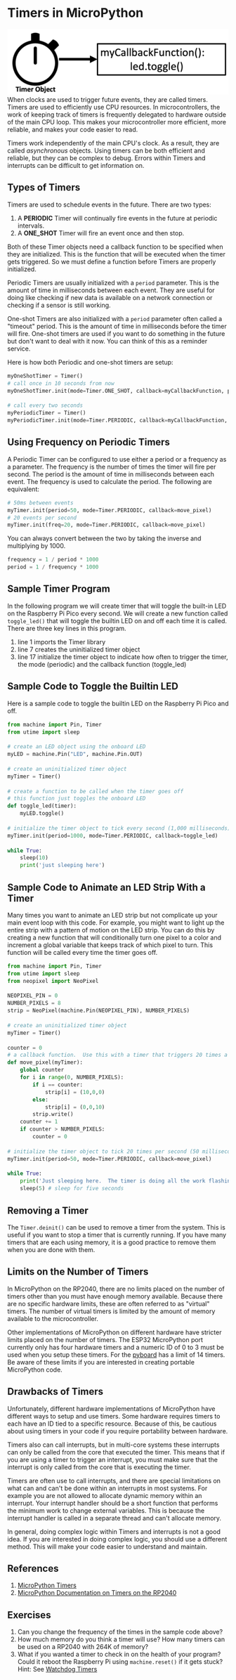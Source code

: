 # Timers in MicroPython

![Timer Tutorial Banner](../img/timer-tutorial-banner.png)
When clocks are used to trigger future events, they are called timers.  Timers are used to efficiently use CPU resources.  In microcontrollers, the work of keeping track of timers is frequently delegated to hardware outside of the main CPU loop.  This makes your microcontroller more efficient, more reliable, and makes your code easier to read.

Timers work independently of the main CPU's clock.  As a result, they are called *asynchronous* objects.  Using timers can be both efficient and reliable, but they can be complex to debug.  Errors within Timers and interrupts can be difficult to get information on.

## Types of Timers

Timers are used to schedule events in the future.  There are two types:

1. A **PERIODIC** Timer will continually fire events in the future at periodic intervals.
2. A **ONE_SHOT** Timer will fire an event once and then stop.

Both of these Timer objects need a callback function to be specified when they are initialized.  This is the function that will be executed when the timer gets triggered.  So we must define a function before Timers are properly initialized.

Periodic Timers are usually initialized with a `period` parameter.  This is the amount of time in milliseconds between each event.  They are useful for doing like checking if new data is available on a network connection or checking if a sensor is still working.

One-shot Timers are also initialized with a `period` parameter often called a "timeout" period.  This is the amount of time in milliseconds before the timer will fire.  One-shot timers are used if you want to do something in the future but don't want to deal with it now.  You can think of this as a reminder service.

Here is how both Periodic and one-shot timers are setup:

```python
myOneShotTimer = Timer()
# call once in 10 seconds from now
myOneShotTimer.init(mode=Timer.ONE_SHOT, callback=myCallbackFunction, period=10000)

# call every two seconds
myPeriodicTimer = Timer()
myPeriodicTimer.init(mode=Timer.PERIODIC, callback=myCallbackFunction, period=2000) 
```

## Using Frequency on Periodic Timers

A Periodic Timer can be configured to use either a period or a frequency as a parameter.  The frequency is the number of times the timer will fire per second.  The period is the amount of time in milliseconds between each event.  The frequency is used to calculate the period. The following are equivalent:

```python
# 50ms between events
myTimer.init(period=50, mode=Timer.PERIODIC, callback=move_pixel) 
# 20 events per second
myTimer.init(freq=20, mode=Timer.PERIODIC, callback=move_pixel) 
```

You can always convert between the two by taking the inverse and multiplying by 1000.

```python
frequency = 1 / period * 1000
period = 1 / frequency * 1000
```

## Sample Timer Program

In the following program we will create timer that will toggle the built-in LED on the Raspberry Pi Pico every second.  We will create a new function called ```toggle_led()``` that will toggle the builtin LED on and off each time it is called.  There are three key lines in this program.  

1. line 1 imports the Timer library
2. line 7 creates the uninitialized timer object
3. line 17 initialize the timer object to indicate how often to trigger the timer, the mode (periodic) and the callback function (toggle_led)

## Sample Code to Toggle the Builtin LED

Here is a sample code to toggle the builtin LED on the Raspberry Pi Pico and off.

```python
from machine import Pin, Timer
from utime import sleep

# create an LED object using the onboard LED
myLED = machine.Pin("LED", machine.Pin.OUT)

# create an uninitialized timer object
myTimer = Timer()

# create a function to be called when the timer goes off
# this function just toggles the onboard LED
def toggle_led(timer):
    myLED.toggle()

# initialize the timer object to tick every second (1,000 milliseconds)
myTimer.init(period=1000, mode=Timer.PERIODIC, callback=toggle_led)

while True:
    sleep(10)
    print('just sleeping here')
````

## Sample Code to Animate an LED Strip With a Timer

Many times you want to animate an LED strip but not complicate up your main event loop with this code.  For example, you might want to light up the entire strip with a pattern of motion on the LED strip.  You can do this by creating a new function that will conditionally turn one pixel to a color and increment a global variable that keeps track of which pixel to turn.  This function will be called every time the timer goes off.

```python
from machine import Pin, Timer
from utime import sleep
from neopixel import NeoPixel

NEOPIXEL_PIN = 0
NUMBER_PIXELS = 8
strip = NeoPixel(machine.Pin(NEOPIXEL_PIN), NUMBER_PIXELS)

# create an uninitialized timer object
myTimer = Timer()

counter = 0
# a callback function.  Use this with a timer that triggers 20 times a second
def move_pixel(myTimer):
    global counter
    for i in range(0, NUMBER_PIXELS):
        if i == counter:
            strip[i] = (10,0,0)
        else:
            strip[i] = (0,0,10)
        strip.write()
    counter += 1
    if counter > NUMBER_PIXELS:
        counter = 0

# initialize the timer object to tick 20 times per second (50 milliseconds)
myTimer.init(period=50, mode=Timer.PERIODIC, callback=move_pixel)

while True:
    print('Just sleeping here.  The timer is doing all the work flashing the LED...', counter)
    sleep(5) # sleep for five seconds
```

## Removing a Timer

The ```Timer.deinit()``` can be used to remove a timer from the system.  This is useful if you want to stop a timer that is currently running.  If you have many timers that are each using memory, it is a good practice to remove them when you are done with them.

## Limits on the Number of Timers

In MicroPython on the RP2040, there are no limits placed on the number of timers other than you must have enough memory available.  Because there are no specific hardware limits, these are often referred to as "virtual" timers.  The number of virtual timers is limited by the amount of memory available to the microcontroller.

Other implementations of MicroPython on different hardware have stricter limits placed on the number of timers.  The ESP32 MicroPython port currently only has four hardware timers and a numeric ID of 0 to 3 must be used when you setup these timers. For the [pyboard](https://docs.pyboard.org/en/latest/timers.html) has a limit of 14 timers.  Be aware of these limits if you are interested in creating portable MicroPython code.

## Drawbacks of Timers

Unfortunately, different hardware implementations of MicroPython have different ways to setup and use timers.  Some hardware requires timers to each have an ID tied to a specific resource.  Because of this, be cautious about using timers in your code if you require portability between hardware.

Timers also can call interrupts, but in multi-core systems these interrupts can only be called from the core that executed the timer.  This means that if you are using a timer to trigger an interrupt, you must make sure that the interrupt is only called from the core that is executing the timer.

Timers are often use to call interrupts, and there are special limitations on what can and can't be done within an interrupts in most systems.  For example you are not allowed to allocate dynamic memory within an interrupt.  Your interrupt handler should be a short function that performs the minimum work to change external variables.  This is because the interrupt handler is called in a separate thread and can't allocate memory.

In general, doing complex logic within Timers and interrupts is not a good idea.  If you are interested in doing complex logic, you should use a different method.  This will make your code easier to understand and maintain.

## References

1. [MicroPython Timers](https://docs.micropython.org/en/latest/library/machine.Timer.html)
1. [MicroPython Documentation on Timers on the RP2040](https://docs.micropython.org/en/latest/rp2/quickref.html)

## Exercises

1. Can you change the frequency of the times in the sample code above?
2. How much memory do you think a timer will use?  How many timers can be used on a RP2040 with 264K of memory?
3. What if you wanted a timer to check in on the health of your program?  Could it reboot the Raspberry Pi using ```machine.reset()``` if it gets stuck?  Hint: See [Watchdog Timers](https://docs.micropython.org/en/latest/library/machine.WDT.html)